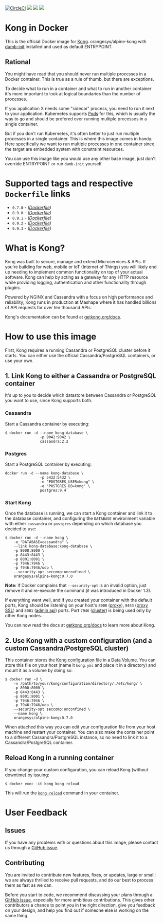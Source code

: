 [![CircleCI](https://circleci.com/gh/orangesys/alpine-kong.svg?style=svg)](https://circleci.com/gh/orangesys/alpine-kong)
[![](https://imagelayers.io/badge/orangesys/alpine-kong:latest.svg)](https://imagelayers.io/?images=orangesys/alpine-kong:latest 'Get your own badge on imagelayers.io')
[![](https://images.microbadger.com/badges/image/orangesys/alpine-kong.svg)](https://microbadger.com/images/orangesys/alpine-kong "Get your own image badge on microbadger.com")
[![](https://images.microbadger.com/badges/version/orangesys/alpine-kong.svg)](https://microbadger.com/images/orangesys/alpine-kong "Get your own version badge on microbadger.com")

# Kong in Docker

This is the official Docker image for [Kong][kong-site-url].
orangesys/alpine-kong with [dumb-init](https://github.com/Yelp/dumb-init) installed and used as default ENTRYPOINT.

## Rational
You might have read that you should never run multiple processes in
a Docker container. This is true as a rule of thumb, but there are
exceptions.

To decide what to run in a container and what to run in another
container it's more important to look at logical boundaries than the
number of processes.

If you application X needs some "sidecar" process, you need to run it
next to your application. Kubernetes supports [Pods](http://kubernetes.io/v1.1/docs/user-guide/pods.html)
for this, which is usually the way to go and should be prefered over
running multiple processes in a single container.

But if you don't run Kubernetes, it's often better to just run multiple
processes in a single container. This is where this image comes in
handy. Here specifically we want to run multiple processes in one
container since the target are embedded system with constraint
resources.

You can use this image like you would use any other base image, just
don't override ENTRYPOINT or run `dumb-init` yourself.

# Supported tags and respective `Dockerfile` links

- `0.7.0` - *([Dockerfile](https://github.com/orangesys/alpine-kong/blob/master/0.7.0/Dockerfile))*
- `0.9.0` - *([Dockerfile](https://github.com/orangesys/alpine-kong/blob/master/0.9.0/Dockerfile))*
- `0.9.1` - *([Dockerfile](https://github.com/orangesys/alpine-kong/blob/master/0.9.1/Dockerfile))*
- `0.9.2` - *([Dockerfile](https://github.com/orangesys/alpine-kong/blob/master/0.9.2/Dockerfile))*
- `0.9.3` - *([Dockerfile](https://github.com/orangesys/alpine-kong/blob/master/0.9.3/Dockerfile))*

# What is Kong?

Kong was built to secure, manage and extend Microservices & APIs. If you're building for web, mobile or IoT (Internet of Things) you will likely end up needing to implement common functionality on top of your actual software. Kong can help by acting as a gateway for any HTTP resource while providing logging, authentication and other functionality through plugins.

Powered by NGINX and Cassandra with a focus on high performance and reliability, Kong runs in production at Mashape where it has handled billions of API requests for over ten thousand APIs.

Kong's documentation can be found at [getkong.org/docs][kong-docs-url].

# How to use this image

First, Kong requires a running Cassandra or PostgreSQL cluster before it starts. You can either use the official Cassandra/PostgreSQL containers, or use your own.

## 1. Link Kong to either a Cassandra or PostgreSQL container

It's up to you to decide which datastore between Cassandra or PostgreSQL you want to use, since Kong supports both.

### Cassandra

Start a Cassandra container by executing:

```shell
$ docker run -d --name kong-database \
                -p 9042:9042 \
                cassandra:2.2
```

### Postgres

Start a PostgreSQL container by executing:

```shell
docker run -d --name kong-database \
                -p 5432:5432 \
                -e "POSTGRES_USER=kong" \
                -e "POSTGRES_DB=kong" \
                postgres:9.4
```

### Start Kong

Once the database is running, we can start a Kong container and link it to the database container, and configuring the `DATABASE` environment variable with either `cassandra` or `postgres` depending on which database you decided to use:

```shell
$ docker run -d --name kong \
    -e "DATABASE=cassandra" \
    --link kong-database:kong-database \
    -p 8000:8000 \
    -p 8443:8443 \
    -p 8001:8001 \
    -p 7946:7946 \
    -p 7946:7946/udp \
    --security-opt seccomp:unconfined \
    orangesys/alpine-kong:0.7.0
```

**Note:** If Docker complains that `--security-opt` is an invalid option, just remove it and re-execute the command (it was introduced in Docker 1.3).

If everything went well, and if you created your container with the default ports, Kong should be listening on your host's `8000` ([proxy][kong-docs-proxy-port]), `8443` ([proxy SSL][kong-docs-proxy-ssl-port]) and `8001` ([admin api][kong-docs-admin-api-port]) ports. Port `7946` ([cluster][kong-docs-cluster-port]) is being used only by other Kong nodes.

You can now read the docs at [getkong.org/docs][kong-docs-url] to learn more about Kong.

## 2. Use Kong with a custom configuration (and a custom Cassandra/PostgreSQL cluster)

This container stores the [Kong configuration file](http://getkong.org/docs/latest/configuration/) in a [Data Volume][docker-data-volume]. You can store this file on your host (name it `kong.yml` and place it in a directory) and mount it as a volume by doing so:

```shell
$ docker run -d \
    -v /path/to/your/kong/configuration/directory/:/etc/kong/ \
    -p 8000:8000 \
    -p 8443:8443 \
    -p 8001:8001 \
    -p 7946:7946 \
    -p 7946:7946/udp \
    --security-opt seccomp:unconfined \
    --name kong \
    orangesys/alpine-kong:0.7.0
```

When attached this way you can edit your configuration file from your host machine and restart your container. You can also make the container point to a different Cassandra/PostgreSQL instance, so no need to link it to a Cassandra/PostgreSQL container.

## Reload Kong in a running container

If you change your custom configuration, you can reload Kong (without downtime) by issuing:

```shell
$ docker exec -it kong kong reload
```

This will run the [`kong reload`][kong-docs-reload] command in your container.

# User Feedback

## Issues

If you have any problems with or questions about this image, please contact us through a [GitHub issue][github-new-issue].

## Contributing

You are invited to contribute new features, fixes, or updates, large or small; we are always thrilled to receive pull requests, and do our best to process them as fast as we can.

Before you start to code, we recommend discussing your plans through a [GitHub issue][github-new-issue], especially for more ambitious contributions. This gives other contributors a chance to point you in the right direction, give you feedback on your design, and help you find out if someone else is working on the same thing.

[kong-site-url]: http://getkong.org
[kong-docs-url]: http://getkong.org/docs
[kong-docs-proxy-port]: http://getkong.org/docs/latest/configuration/#proxy_port
[kong-docs-proxy-ssl-port]: http://getkong.org/docs/latest/configuration/#proxy_listen_ssl
[kong-docs-admin-api-port]: http://getkong.org/docs/latest/configuration/#admin_api_port
[kong-docs-cluster-port]: http://getkong.org/docs/latest/configuration/#cluster_listen
[kong-docs-reload]: http://getkong.org/docs/latest/cli/#reload

[github-new-issue]: https://github.com/Mashape/docker-kong/issues/new
[docker-data-volume]: https://docs.docker.com/userguide/dockervolumes/
